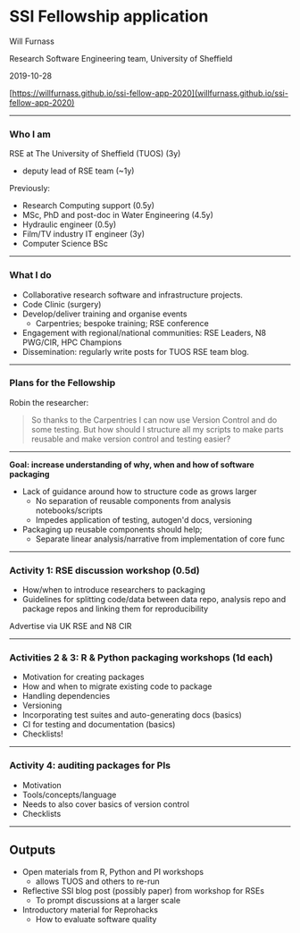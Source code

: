 # SSI Fellowship application

Will Furnass

Research Software Engineering team, University of Sheffield

2019-10-28

[https://willfurnass.github.io/ssi-fellow-app-2020](willfurnass.github.io/ssi-fellow-app-2020)

---
### Who I am

RSE at The University of Sheffield (TUOS) (3y)

  - deputy lead of RSE team (~1y)

Previously: 

  -  Research Computing support (0.5y)
  -  MSc, PhD and post-doc in Water Engineering (4.5y)
  -  Hydraulic engineer (0.5y)
  -  Film/TV industry IT engineer (3y)
  -  Computer Science BSc

---
### What I do

* Collaborative research software and infrastructure projects.
* Code Clinic (surgery)
* Develop/deliver training and organise events
    * Carpentries; bespoke training; RSE conference
* Engagement with regional/national communities: RSE Leaders, N8 PWG/CIR, HPC Champions
* Dissemination: regularly write posts for TUOS RSE team blog.

---
### Plans for the Fellowship

Robin the researcher:

> So thanks to the Carpentries I can now use Version Control and do some testing.
> But how should I structure all my scripts to make parts reusable 
> and make version control and testing easier?

---
**Goal: increase understanding of why, when and how of software packaging**

* Lack of guidance around how to structure code as grows larger
    * No separation of reusable components from analysis notebooks/scripts
    * Impedes application of testing, autogen'd docs, versioning
* Packaging up reusable components should help;
    * Separate linear analysis/narrative from implementation of core func

---
### Activity 1: RSE discussion workshop (0.5d)

* How/when to introduce researchers to packaging
* Guidelines for splitting code/data between data repo, analysis repo and package repos and linking them for reproducibility

Advertise via UK RSE and N8 CIR

---
### Activities 2 & 3: R & Python packaging workshops (1d each)

* Motivation for creating packages
* How and when to migrate existing code to package
* Handling dependencies
* Versioning
* Incorporating test suites and auto-generating docs (basics)
* CI for testing and documentation (basics)
* Checklists!

---
### Activity 4: auditing packages for PIs

* Motivation
* Tools/concepts/language
* Needs to also cover basics of version control
* Checklists

---
## Outputs

* Open materials from R, Python and PI workshops 
    * allows TUOS and others to re-run
* Reflective SSI blog post (possibly paper) from workshop for RSEs
    * To prompt discussions at a larger scale
* Introductory material for Reprohacks
    * How to evaluate software quality
